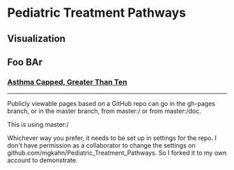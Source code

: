# Pediatric Treatment Pathways

## Visualization
## Foo BAr
### [Asthma Capped, Greater Than Ten](./Asthma_Capped_greaterThanTen.html)

<hr/>

Publicly viewable pages based on a GitHub repo can go in the gh-pages 
branch, or in the master branch, from master:/ or from master:/doc.

This is using master:/

Whichever way you prefer, it needs to be set up in settings for the repo. 
I don't have permission as a collaborator to change the settings on 
github.com/mgkahn/Pediatric_Treatment_Pathways. So I forked it to my 
own account to demonstrate.

